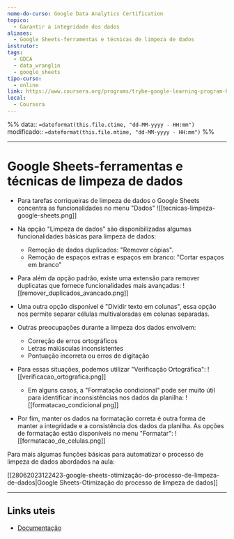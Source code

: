 ```yaml
---
nome-do-curso: Google Data Analytics Certification
topico:
  - Garantir a integridade dos dados
aliases:
  - Google Sheets-ferramentas e técnicas de limpeza de dados
instrutor: 
tags:
  - GDCA
  - data_wranglin
  - google_sheets
tipo-curso:
  - online
link: https://www.coursera.org/programs/trybe-google-learning-program-hrevt/professional-certificates/google-data-analytics?collectionId=twDTY
local:
  - Coursera
---
```

%%
data:: `=dateformat(this.file.ctime, "dd-MM-yyyy - HH:mm")`
modificado:: `=dateformat(this.file.mtime, "dd-MM-yyyy - HH:mm")`
%%

____
# Google Sheets-ferramentas e técnicas de limpeza de dados

- Para tarefas corriqueiras de limpeza de dados o Google Sheets concentra as funcionalidades no menu "Dados"
	![[tecnicas-limpeza-google-sheets.png]]

- Na opção "Limpeza de dados" são disponibilizadas algumas funcionalidades básicas para limpeza de dados:  
	- Remoção de dados duplicados: "Remover cópias".
	- Remoção de espaços extras e espaços em branco: "Cortar espaços em branco"
- Para além da opção padrão, existe uma extensão para remover duplicatas que fornece funcionalidades mais avançadas:
	![[remover_duplicados_avancado.png]]
 
- Uma outra opção disponível é "Dividir texto em colunas", essa opção nos permite separar células multivaloradas em colunas separadas.  
- Outras preocupações durante a limpeza dos dados envolvem: 
	- Correção de erros ortográficos
	- Letras maiúsculas inconsistentes
	- Pontuação incorreta ou erros de digitação
 - Para essas situações, podemos utilizar "Verificação Ortográfica":
	![[verificacao_ortografica.png]]
 
	- Em alguns casos, a "Formatação condicional" pode ser muito útil para identificar inconsistências nos dados da planilha:
	![[formatacao_condicional.png]]
 
 - Por fim, manter os dados na formatação correta é outra forma de manter a integridade e a consistência dos dados da planilha. As opções de formatação estão disponíveis no menu "Formatar":
	![[formatacao_de_celulas.png]]

Para mais algumas funções básicas para automatizar o processo de limpeza de dados abordados na aula:

[[28062023122423-google-sheets-otimização-do-processo-de-limpeza-de-dados|Google Sheets-Otimização do processo de limpeza de dados]]

---

## Links uteis

- [Documentação](https://support.google.com/docs/answer/6325535?hl=pt-BR&co=GENIE.Platform%3DDesktop)



